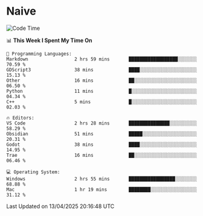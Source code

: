 # Naive
<!-- ## 日拱一卒，功不唐捐 -->
<!-- [![GitHub Streak](https://streak-stats.demolab.com/?user=XiaoXKKK)](https://git.io/streak-stats) -->
<!--START_SECTION:waka-->
![Code Time](http://img.shields.io/badge/Code%20Time-361%20hrs%206%20mins-blue)

📊 **This Week I Spent My Time On** 

```text
💬 Programming Languages: 
Markdown                 2 hrs 59 mins       ██████████████████░░░░░░░   70.59 % 
GDScript3                38 mins             ████░░░░░░░░░░░░░░░░░░░░░   15.13 % 
Other                    16 mins             ██░░░░░░░░░░░░░░░░░░░░░░░   06.50 % 
Python                   11 mins             █░░░░░░░░░░░░░░░░░░░░░░░░   04.34 % 
C++                      5 mins              █░░░░░░░░░░░░░░░░░░░░░░░░   02.03 % 

🔥 Editors: 
VS Code                  2 hrs 28 mins       ███████████████░░░░░░░░░░   58.29 % 
Obsidian                 51 mins             █████░░░░░░░░░░░░░░░░░░░░   20.31 % 
Godot                    38 mins             ████░░░░░░░░░░░░░░░░░░░░░   14.95 % 
Trae                     16 mins             ██░░░░░░░░░░░░░░░░░░░░░░░   06.46 % 

💻 Operating System: 
Windows                  2 hrs 55 mins       █████████████████░░░░░░░░   68.88 % 
Mac                      1 hr 19 mins        ████████░░░░░░░░░░░░░░░░░   31.12 % 
```


 Last Updated on 13/04/2025 20:16:48 UTC
<!--END_SECTION:waka-->
